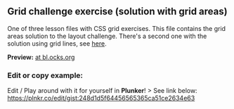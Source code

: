## Grid challenge exercise (solution with grid areas)

One of three lesson files with CSS grid exercises. This file contains the grid areas solution to the layout challenge. There's a second one with the solution using grid lines, see [here](https://bl.ocks.org/David-van-den-Bor/4dea39195e705081b2a076bed0433c40).

**Preview:** [at bl.ocks.org](https://bl.ocks.org/David-van-den-Bor/248d1d5f64456565365ca51ce2634e63)

### Edit or copy example:
Edit / Play around with it for yourself in **Plunker**! > See link below:
https://plnkr.co/edit/gist:248d1d5f64456565365ca51ce2634e63
